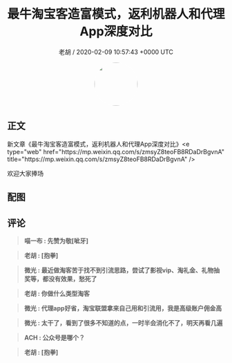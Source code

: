 <h1 align="center">最牛淘宝客造富模式，返利机器人和代理App深度对比</h1>
<p align="center">
    <a>老胡 / 2020-02-09 10:57:43 &#43;0000 UTC</a>
</p>

<div align="center">
    <img src="https://images.zsxq.com/FkL8TTYqxoK1VeXNIv84v4VZ-b4m?e=1590940799&amp;token=kIxbL07-8jAj8w1n4s9zv64FuZZNEATmlU_Vm6zD:ndIbe--MM_D-FxGL29d-OiS-vTM=" width="100" height="100" style="border:1px solid;border-radius:50%; color:#ffffff"/>
</div>

## 正文

<div>
新文章《最牛淘宝客造富模式，返利机器人和代理App深度对比》&lt;e type=&#34;web&#34; href=&#34;https://mp.weixin.qq.com/s/zmsyZ8teoFB8RDaDrBgvnA&#34; title=&#34;https://mp.weixin.qq.com/s/zmsyZ8teoFB8RDaDrBgvnA&#34; /&gt;

欢迎大家捧场
</div>

## 配图
<div class="image" align="center">

</div>

## 评论

<div align="left">
<div>

<blockquote >
<span> <strong>喵一布 : 先赞为敬[呲牙] </strong></span>
</blockquote>

<blockquote >
<span> <strong>老胡 : [抱拳] </strong></span>
</blockquote>

<blockquote >
<span> <strong>微光 : 最近做淘客苦于找不到引流思路，尝试了影视vip、淘礼金、礼物抽奖等，都没有效果，愁死了 </strong></span>
</blockquote>

<blockquote >
<span> <strong>老胡 : 你做什么类型淘客 </strong></span>
</blockquote>

<blockquote >
<span> <strong>微光 : 代理app好省，淘宝联盟拿来自己用和引流用，我是高级账户佣金高 </strong></span>
</blockquote>

<blockquote >
<span> <strong>微光 : 太干了，看到了很多不知道的点，一时半会消化不了，明天再看几遍 </strong></span>
</blockquote>

<blockquote >
<span> <strong>ACH : 公众号是哪个？ </strong></span>
</blockquote>

<blockquote >
<span> <strong>老胡 : [抱拳] </strong></span>
</blockquote>

</div>
</div>